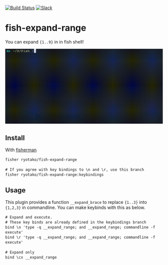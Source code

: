 [![Build Status][travis-badge]][travis-link]
[![Slack][slack-badge]][slack-link]

# fish-expand-range
You can expand `{1..9}` in in fish shell!

![demo](demo.gif)

## Install

With [fisherman]

```
fisher ryotako/fish-expand-range

# If you agree with key bindings to \n and \r, use this branch
fisher ryotako/fish-expand-range:keybindings
```

## Usage
This plugin provides a function `__expand_brace` to replace `{1..3}` into `{1,2,3}` in commandline.
You can make keybinds with this as below.

```
# Expand and execute.
# These key binds are already defined in the keybindings branch 
bind \n 'type -q __expand_range; and __expand_range; commandline -f execute'
bind \r 'type -q __expand_range; and __expand_range; commandline -f execute'

# Expand only
bind \cx __expand_range
```


[travis-link]: https://travis-ci.org/ryotako/fish-expand-range
[travis-badge]: https://img.shields.io/travis/ryotako/fish-expand-range.svg
[slack-link]: https://fisherman-wharf.herokuapp.com
[slack-badge]: https://fisherman-wharf.herokuapp.com/badge.svg
[fisherman]: https://github.com/fisherman/fisherman
